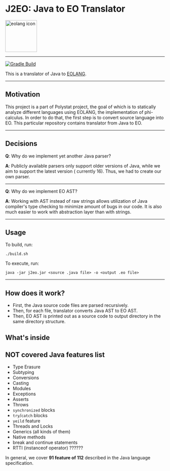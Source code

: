 # J2EO: Java to EO Translator

<img src="https://www.yegor256.com/images/books/elegant-objects/cactus.svg" height="100px"  alt="eolang icon"/>

---

[![Gradle Build](https://github.com/polystat/j2eo/actions/workflows/gradle-build.yml/badge.svg)](https://github.com/polystat/j2eo/actions/workflows/gradle-build.yml)

This is a translator of Java to [EOLANG](https://www.eolang.org).

---

## Motivation

This project is a part of Polystat project, the goal of which is to statically analyze different languages using EOLANG,
the implementation of phi-calculus. In order to do that, the first step is to convert source language into EO. This
particular repository contains translator from Java to EO.

---

## Decisions

**Q**: Why do we implement yet another Java parser?

**A**: Publicly available parsers only support older versions of Java, while we aim to support the latest version (
currently 16). Thus, we had to create our own parser.

---

**Q**: Why do we implement EO AST?

**A**: Working with AST instead of raw strings allows utilization of Java compiler's type checking to minimize amount of
bugs in our code. It is also much easier to work with abstraction layer than with strings.

---

## Usage

To build, run:

```shell
./build.sh
```

To execute, run:

```shell
java -jar j2eo.jar <source .java file> -o <output .eo file>
```

---

## How does it work?

- First, the Java source code files are parsed recursively.
- Then, for each file, translator converts Java AST to EO AST.
- Then, EO AST is printed out as a source code to output directory in the same directory structure.

## What's inside



## NOT covered Java features list

- Type Erasure
- Subtyping
- Conversions
- Casting
- Modules
- Exceptions
- Asserts
- Throws
- ``synchronized`` blocks
- ``try``/``catch`` blocks
- ``yeild`` feature
- Threads and Locks
- Generics (all kinds of them)
- Native methods
- break and continue statements
- RTTI (instanceof operator) ??????

In general, we cover **91 feature of 112** described in the Java language specification.